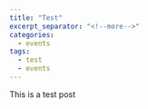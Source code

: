 ```yaml
---
title: "Test"
excerpt_separator: "<!--more-->"
categories:
  - events
tags:
  - test
  - events
---
```


This is a test post